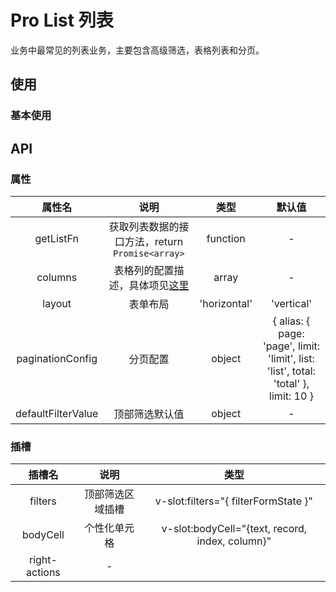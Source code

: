 # Pro List 列表

业务中最常见的列表业务，主要包含高级筛选，表格列表和分页。


## 使用

### 基本使用
<demo src="./pro-list-demos/basic.vue"></demo>

## API

### 属性

| 属性名 | 说明 |  类型  | 默认值 |
| :----: | :--: | :----: | :----: |
| getListFn | 获取列表数据的接口方法，return `Promise<array>` | function | - |
| columns | 表格列的配置描述，具体项见[这里](https://antdv.com/components/table-cn#Column) | array | - |
| layout | 表单布局 | 'horizontal'|'vertical'|'inline' | 'horizontal' |
| paginationConfig | 分页配置 | object | { alias: { page: 'page', limit: 'limit', list: 'list', total: 'total' }, limit: 10 } |
| defaultFilterValue | 顶部筛选默认值 | object | - |

### 插槽
| 插槽名 | 说明 | 类型 |
| :----: | :--: | :--: |
| filters | 顶部筛选区域插槽 | v-slot:filters="{ filterFormState }" |
| bodyCell | 个性化单元格 | v-slot:bodyCell="{text, record, index, column}" |
| right-actions | - |